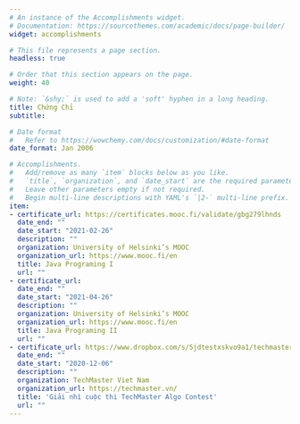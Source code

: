 ```yaml
---
# An instance of the Accomplishments widget.
# Documentation: https://sourcethemes.com/academic/docs/page-builder/
widget: accomplishments

# This file represents a page section.
headless: true

# Order that this section appears on the page.
weight: 40

# Note: `&shy;` is used to add a 'soft' hyphen in a long heading.
title: Chứng Chỉ
subtitle:

# Date format
#   Refer to https://wowchemy.com/docs/customization/#date-format
date_format: Jan 2006

# Accomplishments.
#   Add/remove as many `item` blocks below as you like.
#   `title`, `organization`, and `date_start` are the required parameters.
#   Leave other parameters empty if not required.
#   Begin multi-line descriptions with YAML's `|2-` multi-line prefix.
item:
- certificate_url: https://certificates.mooc.fi/validate/gbg279lhnds
  date_end: ""
  date_start: "2021-02-26"
  description: ""
  organization: University of Helsinki’s MOOC
  organization_url: https://www.mooc.fi/en
  title: Java Programing I
  url: ""
- certificate_url: 
  date_end: ""
  date_start: "2021-04-26"
  description: ""
  organization: University of Helsinki’s MOOC
  organization_url: https://www.mooc.fi/en
  title: Java Programing II
  url: ""
- certificate_url: https://www.dropbox.com/s/5jdtestxskvo9a1/techmaster%20algo%20contest.jpg?dl=0
  date_end: ""
  date_start: "2020-12-06"
  description: ""
  organization: TechMaster Viet Nam
  organization_url: https://techmaster.vn/
  title: 'Giải nhì cuộc thi TechMaster Algo Contest'
  url: ""
---
```


